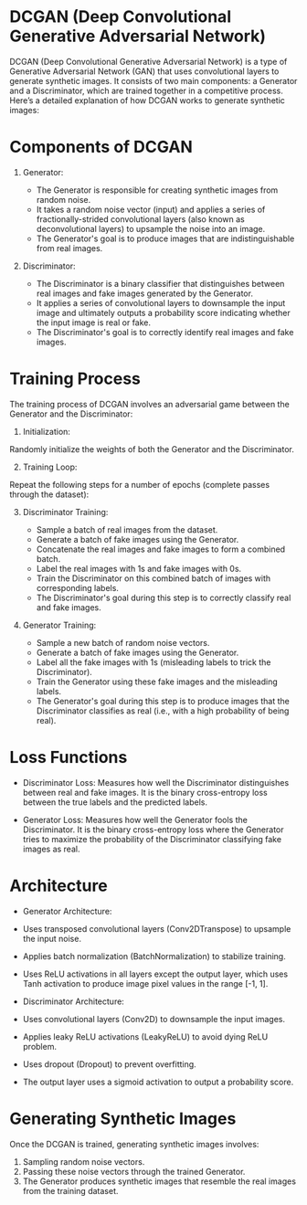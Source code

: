 # **DCGAN (Deep Convolutional Generative Adversarial Network)**

DCGAN (Deep Convolutional Generative Adversarial Network) is a type of Generative Adversarial Network (GAN) that uses convolutional layers to generate synthetic images. It consists of two main components: a Generator and a Discriminator, which are trained together in a competitive process. Here’s a detailed explanation of how DCGAN works to generate synthetic images:

# Components of DCGAN

1. Generator:
   - The Generator is responsible for creating synthetic images from random noise.
   - It takes a random noise vector (input) and applies a series of fractionally-strided convolutional layers (also known as deconvolutional layers) to upsample the noise into an image.
   - The Generator's goal is to produce images that are indistinguishable from real images.
  
2. Discriminator:
   - The Discriminator is a binary classifier that distinguishes between real images and fake images generated by the Generator.
   - It applies a series of convolutional layers to downsample the input image and ultimately outputs a probability score indicating whether the input image is real or fake.
   - The Discriminator's goal is to correctly identify real images and fake images.
  
# Training Process

The training process of DCGAN involves an adversarial game between the Generator and the Discriminator:

1. Initialization:

Randomly initialize the weights of both the Generator and the Discriminator.

2. Training Loop:

Repeat the following steps for a number of epochs (complete passes through the dataset):

3. Discriminator Training:
   - Sample a batch of real images from the dataset.
   - Generate a batch of fake images using the Generator.
   - Concatenate the real images and fake images to form a combined batch.
   - Label the real images with 1s and fake images with 0s.
   - Train the Discriminator on this combined batch of images with corresponding labels.
   - The Discriminator's goal during this step is to correctly classify real and fake images.

4. Generator Training:
   - Sample a new batch of random noise vectors.
   - Generate a batch of fake images using the Generator.
   - Label all the fake images with 1s (misleading labels to trick the Discriminator).
   - Train the Generator using these fake images and the misleading labels.
   - The Generator's goal during this step is to produce images that the Discriminator classifies as real (i.e., with a high probability of being real).

# Loss Functions
- Discriminator Loss: Measures how well the Discriminator distinguishes between real and fake images. It is the binary cross-entropy loss between the true labels and the predicted labels.

- Generator Loss: Measures how well the Generator fools the Discriminator. It is the binary cross-entropy loss where the Generator tries to maximize the probability of the Discriminator classifying fake images as real.

# Architecture

- Generator Architecture:
-  Uses transposed convolutional layers (Conv2DTranspose) to upsample the input noise.
-  Applies batch normalization (BatchNormalization) to stabilize training.
-  Uses ReLU activations in all layers except the output layer, which uses Tanh activation to produce image pixel values in the range [-1, 1].
  
- Discriminator Architecture:
-  Uses convolutional layers (Conv2D) to downsample the input images.
-  Applies leaky ReLU activations (LeakyReLU) to avoid dying ReLU problem.
-  Uses dropout (Dropout) to prevent overfitting.
-  The output layer uses a sigmoid activation to output a probability score.

# Generating Synthetic Images

Once the DCGAN is trained, generating synthetic images involves:
1. Sampling random noise vectors.
2. Passing these noise vectors through the trained Generator.
3. The Generator produces synthetic images that resemble the real images from the training dataset.

